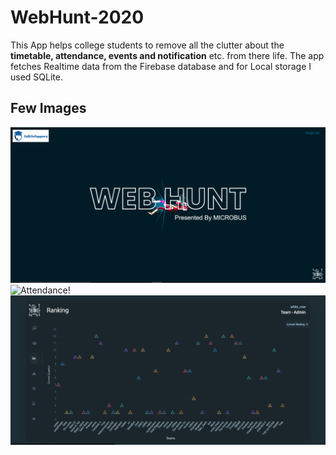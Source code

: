 # WebHunt-2020
This App helps college students to remove all the clutter about the **timetable, attendance, events and notification** etc. from there life. The app fetches Realtime data from the Firebase database and for Local storage I used SQLite.
## Few Images
![Attendance!](display/index.png "Website Startup Page")
![Attendance!](display/sign.png "Sign In Page")
![Attendance!](display/results.png "Team Results Page")
